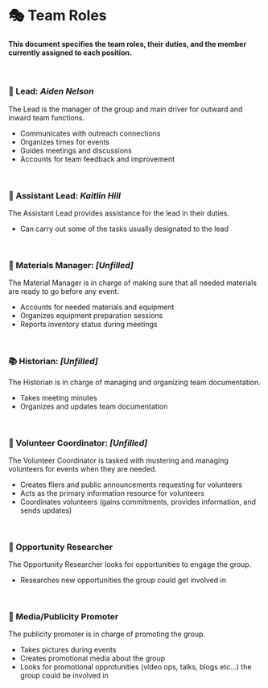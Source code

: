 # :performing_arts:  Team Roles
#### This document specifies the team roles, their duties, and the member currently assigned to each position.
<br/>

### :tulip:  Lead: *Aiden Nelson*
The Lead is the manager of the group and main driver for outward and inward team functions.
* Communicates with outreach connections
* Organizes times for events
* Guides meetings and discussions
* Accounts for team feedback and improvement
<br/>

### :sunflower:  Assistant Lead: *Kaitlin Hill*
The Assistant Lead provides assistance for the lead in their duties.
* Can carry out some of the tasks usually designated to the lead
<br/>

### :green_apple:  Materials Manager: *[Unfilled]*
The Material Manager is in charge of making sure that all needed materials are ready to go before any event.
* Accounts for needed materials and equipment
* Organizes equipment preparation sessions
* Reports inventory status during meetings
<br/>

### :books:  Historian: *[Unfilled]*
The Historian is in charge of managing and organizing team documentation.
* Takes meeting minutes
* Organizes and updates team documentation
<br/>

### :clap:  Volunteer Coordinator: *[Unfilled]*
The Volunteer Coordinator is tasked with mustering and managing volunteers for events when they are needed.
* Creates fliers and public announcements requesting for volunteers
* Acts as the primary information resource for volunteers
* Coordinates volunteers (gains commitments, provides information, and sends updates)
<br/>

### :cookie:  Opportunity Researcher
The Opportunity Researcher looks for opportunities to engage the group.
* Researches new opportunities the group could get involved in
<br/>

### :tada:  Media/Publicity Promoter
The publicity promoter is in charge of promoting the group.
* Takes pictures during events
* Creates promotional media about the group
* Looks for promotional opprotunities (video ops, talks, blogs etc...) the group could be involved in

